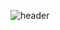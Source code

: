 ![header](https://user-images.githubusercontent.com/107075274/202234535-53d873a3-aebf-4812-a070-d83f6b0aca71.png)
